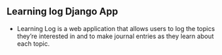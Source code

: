 ## Learning log Django App

-  Learning Log is a web application that allows users to log the topics they’re interested in and to make journal entries as they learn about each topic.